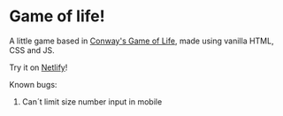 # Game of life!

A little game based in [Conway's Game of Life](https://en.wikipedia.org/wiki/Conway%27s_Game_of_Life), made using vanilla HTML, CSS and JS.   


Try it on [Netlify](https://moises-rodriguez-game-of-life.netlify.app/)!   

Known bugs:
1. Can´t limit size number input in mobile
